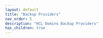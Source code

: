 ```yaml
---
layout: default
title: "Backup Providers"
nav_order: 5
description: "HCL Domino Backup Providers"
has_children: true
---
```


